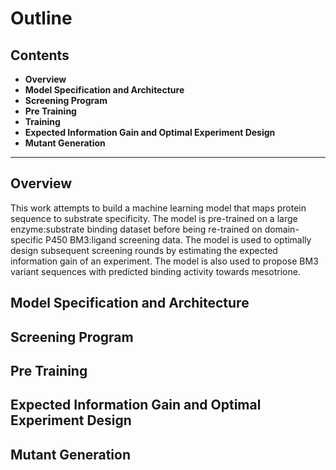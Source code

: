 # Outline

## Contents
- **Overview**
- **Model Specification and Architecture**
- **Screening Program**
- **Pre Training**
- **Training**
- **Expected Information Gain and Optimal Experiment Design**
- **Mutant Generation**
------
## Overview
This work attempts to build a machine learning model that maps protein sequence to substrate specificity.
The model is pre-trained on a large enzyme:substrate binding dataset before being re-trained on domain-specific P450 BM3:ligand screening data.
The model is used to optimally design subsequent screening rounds by estimating the expected information gain of an experiment.
The model is also used to propose BM3 variant sequences  with predicted binding activity towards mesotrione.

## Model Specification and Architecture
## Screening Program
## Pre Training
## Expected Information Gain and Optimal Experiment Design
## Mutant Generation
